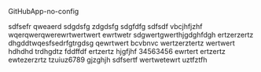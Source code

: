 GitHubApp-no-config


sdfsefr
qweaerd
sdgdsfg
zdgdsfg
sdgfdfg
sdfsdf
vbcjhfjzhf
wqerqwerqwerewrtwertwert
ewrtwetr
sdgwertgwerthjgdghfdgh
ertzerzertz
dhgddtwqesfsedrfgtrgdsg
qewrtwert bcvbnvc
wertzerztertz
wertwert
hdhdhd
trdhgdtz
fddffdf
ertzertz
hjgfjhf
34563456
ewrtert
ertzertz
ewtezerzrtz
tzuiuz6789
gjzghjh
sdfsertf
wertwetewrt
uztfztfh
